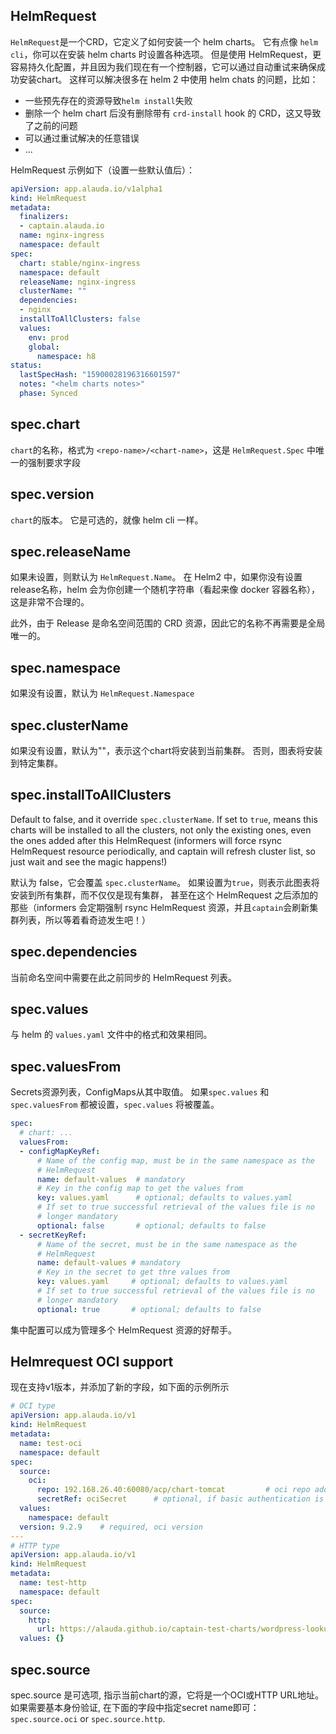 ## HelmRequest

`HelmRequest`是一个CRD，它定义了如何安装一个 helm charts。 它有点像 `helm cli`，你可以在安装 helm charts 时设置各种选项。 
但是使用 HelmRequest，更容易持久化配置，并且因为我们现在有一个控制器，它可以通过自动重试来确保成功安装chart。 
这样可以解决很多在 helm 2 中使用 helm chats 的问题，比如：

* 一些预先存在的资源导致`helm install`失败
* 删除一个 helm chart 后没有删除带有 `crd-install` hook 的 CRD，这又导致了之前的问题
* 可以通过重试解决的任意错误
* ... 

HelmRequest 示例如下（设置一些默认值后）：

```yaml
apiVersion: app.alauda.io/v1alpha1
kind: HelmRequest
metadata:
  finalizers:
  - captain.alauda.io
  name: nginx-ingress
  namespace: default
spec:
  chart: stable/nginx-ingress
  namespace: default
  releaseName: nginx-ingress
  clusterName: ""
  dependencies:
  - nginx
  installToAllClusters: false
  values:
    env: prod
    global:
      namespace: h8
status:
  lastSpecHash: "15900028196316601597"
  notes: "<helm charts notes>"
  phase: Synced
```

## spec.chart

`chart`的名称，格式为 `<repo-name>/<chart-name>`，这是 `HelmRequest.Spec` 中唯一的强制要求字段

## spec.version

`chart`的版本。 它是可选的，就像 helm cli 一样。

## spec.releaseName

如果未设置，则默认为 `HelmRequest.Name`。 在 Helm2 中，如果你没有设置release名称，helm 会为你创建一个随机字符串（看起来像 docker 容器名称），这是非常不合理的。

此外，由于 Release 是命名空间范围的 CRD 资源，因此它的名称不再需要是全局唯一的。

## spec.namespace

如果没有设置，默认为 `HelmRequest.Namespace`


## spec.clusterName

如果没有设置，默认为""，表示这个chart将安装到当前集群。 否则，图表将安装到特定集群。

## spec.installToAllClusters

Default to false, and it override `spec.clusterName`. If set to `true`, means this charts will be installed to all the clusters, not only the existing ones, 
even the ones added after this HelmRequest (informers will force rsync HelmRequest resource periodically, and captain will refresh cluster list, so just wait and see the magic happens!)

默认为 false，它会覆盖 `spec.clusterName`。 如果设置为`true`，则表示此图表将安装到所有集群，而不仅仅是现有集群，
甚至在这个 HelmRequest 之后添加的那些（informers 会定期强制 rsync HelmRequest 资源，并且`captain`会刷新集群列表，所以等着看奇迹发生吧！）

## spec.dependencies

当前命名空间中需要在此之前同步的 HelmRequest 列表。

## spec.values

与 helm 的 `values.yaml` 文件中的格式和效果相同。

## spec.valuesFrom

Secrets资源列表，ConfigMaps从其中取值。 如果`spec.values` 和`spec.valuesFrom` 都被设置，`spec.values` 将被覆盖。

```yaml
spec:
  # chart: ...
  valuesFrom:
  - configMapKeyRef:
      # Name of the config map, must be in the same namespace as the
      # HelmRequest 
      name: default-values  # mandatory
      # Key in the config map to get the values from
      key: values.yaml      # optional; defaults to values.yaml
      # If set to true successful retrieval of the values file is no
      # longer mandatory
      optional: false       # optional; defaults to false
  - secretKeyRef:
      # Name of the secret, must be in the same namespace as the
      # HelmRequest
      name: default-values # mandatory
      # Key in the secret to get thre values from
      key: values.yaml     # optional; defaults to values.yaml
      # If set to true successful retrieval of the values file is no
      # longer mandatory
      optional: true       # optional; defaults to false
```

集中配置可以成为管理多个 HelmRequest 资源的好帮手。

## Helmrequest OCI support
现在支持v1版本，并添加了新的字段，如下面的示例所示

```yaml
# OCI type
apiVersion: app.alauda.io/v1
kind: HelmRequest
metadata:
  name: test-oci
  namespace: default
spec:
  source:
    oci:
      repo: 192.168.26.40:60080/acp/chart-tomcat         # oci repo address
      secretRef: ociSecret      # optional, if basic authentication is required, specify a secretname here.
  values:
    namespace: default
  version: 9.2.9    # required, oci version
---
# HTTP type
apiVersion: app.alauda.io/v1
kind: HelmRequest
metadata:
  name: test-http
  namespace: default
spec:
  source:
    http:
      url: https://alauda.github.io/captain-test-charts/wordpress-lookup-11.0.13.tgz
  values: {}
```

## spec.source

spec.source 是可选项, 指示当前chart的源，它将是一个OCI或HTTP URL地址。
如果需要基本身份验证, 在下面的字段中指定secret name即可： `spec.source.oci` or `spec.source.http`.
